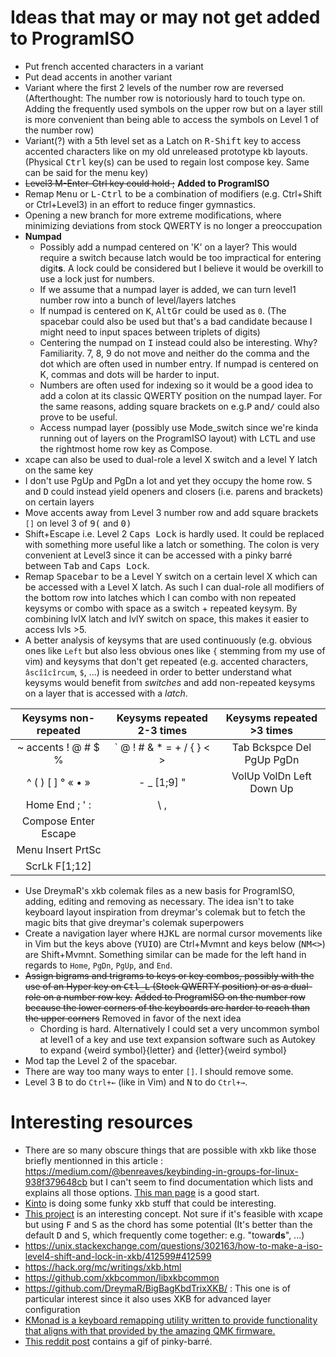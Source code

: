 # Ideas that may or may not get added to ProgramISO

* Put french accented characters in a variant
* Put dead accents in another variant
* Variant where the first 2 levels of the number row are reversed (Afterthought: The number row is notoriously hard to touch type on. Adding the frequently used symbols on the upper row but on a layer still is more convenient than being able to access the symbols on Level 1 of the number row)
* Variant(?) with a 5th level set as a Latch on <kbd>R-Shift</kbd> key to access accented characters like on my old unreleased prototype kb layouts. (Physical <kbd>Ctrl</kbd> key(s) can be used to regain lost compose key. Same can be said for the menu key)
* ~~Level3 M-Enter-Ctrl key could hold ;~~ **Added to ProgramISO**
* Remap <kbd>Menu</kbd> or <kbd>L-Ctrl</kbd> to be a combination of modifiers (e.g. Ctrl+Shift or Ctrl+Level3) in an effort to reduce finger gymnastics.
* Opening a new branch for more extreme modifications, where minimizing deviations from stock QWERTY is no longer a preoccupation
* **Numpad**
    * Possibly add a numpad centered on 'K' on a layer? This would require a switch because latch would be too impractical for entering digit**s**. A lock could be considered but I believe it would be overkill to use a lock just for numbers.
    * If we assume that a numpad layer is added, we can turn level1 number row into a bunch of level/layers latches
    * If numpad is centered on <kbd>K</kbd>, <kbd>AltGr</kbd> could be used as `0`. (The spacebar could also be used but that's a bad candidate because I might need to input spaces between triplets of digits)
    * Centering the numpad on <kbd>I</kbd> instead could also be interesting. Why? Familiarity. 7, 8, 9 do not move and neither do the comma and the dot which are often used in number entry. If numpad is centered on K, commas and dots will be harder to input.
    * Numbers are often used for indexing so it would be a good idea to add a colon at its classic QWERTY position on the numpad layer. For the same reasons, adding square brackets on e.g.<kbd>P</kbd> and<kbd>/</kbd> could also prove to be useful.
    * Access numpad layer (possibly use Mode_switch since we're kinda running out of layers on the ProgramISO layout) with <kbd>LCTL</kbd> and use the rightmost home row key as Compose.
* xcape can also be used to dual-role a level X switch and a level Y latch on the same key
* I don't use PgUp and PgDn a lot and yet they occupy the home row. <kbd>S</kbd> and <kbd>D</kbd> could instead yield openers and closers (i.e. parens and brackets) on certain layers
* Move accents away from Level 3 number row and add square brackets `[]` on level 3 of <kbd>9(</kbd> and <kbd>0)</kbd>
* Shift+Escape i.e. Level 2 <kbd>Caps Lock</kbd> is hardly used. It could be replaced with something more useful like a latch or something. The colon is very convenient at Level3 since it can be accessed with a pinky barré between <kbd>Tab</kbd> and <kbd>Caps Lock</kbd>.
* Remap <kbd>Spacebar</kbd> to be a Level Y switch on a certain level X which can be accessed with a Level X latch. As such I can dual-role all modifiers of the bottom row into latches which I can combo with non repeated keysyms or combo with space as a switch + repeated keysym. By combining lvlX latch and lvlY switch on space, this makes it easier to access lvls >5.
* A better analysis of keysyms that are used continuously (e.g. obvious ones like `Left` but also less obvious ones like `{` stemming from my use of vim) and keysyms that don't get repeated (e.g. accented characters, `âscîîcîrcum`, `$`, ...) is needeed in order to better understand what keysyms would benefit from *switches* and add non-repeated keysyms on a layer that is accessed with a *latch*.

| Keysyms non-repeated | Keysyms repeated 2-3 times | Keysyms repeated >3 times |
|:--------------------:|:--------------------------:|:-------------------------:|
| ~ accents ! @ # $ %  | ` @ ! # & * = + / { } < >  | Tab Bckspce Del PgUp PgDn |
| ^ ( ) [ ] ° « • »    | - _ [1;9] "                | VolUp VolDn Left Down Up  |
| Home End ; ' : | \ , |                            | Right 0                   |
| Compose Enter Escape |                            |                           |
| Menu Insert PrtSc    |                            |                           |
| ScrLk F[1;12]        |                            |                           |

* Use DreymaR's xkb colemak files as a new basis for ProgramISO, adding, editing and removing as necessary. The idea isn't to take keyboard layout inspiration from dreymar's colemak but to fetch the magic bits that give dreymar's colemak superpowers
* Create a navigation layer where <kbd>H</kbd><kbd>J</kbd><kbd>K</kbd><kbd>L</kbd> are normal cursor movements like in Vim but the keys above (<kbd>Y</kbd><kbd>U</kbd><kbd>I</kbd><kbd>O</kbd>) are Ctrl+Mvmnt and keys below (<kbd>N</kbd><kbd>M</kbd><kbd>\<</kbd><kbd>\></kbd>) are Shift+Mvmnt. Something similar can be made for the left hand in regards to `Home`, `PgDn`, `PgUp`, and `End`.
* ~~Assign bigrams and trigrams to keys or key combos, possibly with the use of an Hyper key on <kbd>Ctl_L</kbd> (Stock QWERTY position) or as a dual-role on a number row key.~~ ~~Added to ProgramISO on the number row because the lower corners of the keyboards are harder to reach than the upper corners~~ Removed in favor of the next idea
    * Chording is hard. Alternatively I could set a very uncommon symbol at level1 of a key and use text expansion software such as Autokey to expand {weird symbol}{letter} and {letter}{weird symbol}
* Mod tap the Level 2 of the spacebar.
* There are way too many ways to enter `[]`. I should remove some.
* Level 3 <kbd>B</kbd> to do `Ctrl+←` (like in Vim) and <kbd>N</kbd> to do `Ctrl+→`.


# Interesting resources
* There are so many obscure things that are possible with xkb like those briefly mentionned in this article : https://medium.com/@benreaves/keybinding-in-groups-for-linux-938f379648cb but I can't seem to find documentation which lists and explains all those options. [This man page](https://www.systutorials.com/docs/linux/man/3-XkbKeyTypesForCoreSymbols/) is a good start.
* [Kinto](https://github.com/rbreaves/kinto) is doing some funky xkb stuff that could be interesting.
* [This project](https://gitlab.com/wsha/chorded_keymap) is an interesting concept. Not sure if it's feasible with xcape but using <kbd>F</kbd> and <kbd>S</kbd> as the chord has some potential (It's better than the default <kbd>D</kbd> and <kbd>S</kbd>, which frequently come together: e.g. "towar**ds**", ...)
* https://unix.stackexchange.com/questions/302163/how-to-make-a-iso-level4-shift-and-lock-in-xkb/412599#412599
* https://hack.org/mc/writings/xkb.html
* https://github.com/xkbcommon/libxkbcommon
* https://github.com/DreymaR/BigBagKbdTrixXKB/ : This one is of particular interest since it also uses XKB for advanced layer configuration
* [KMonad is a keyboard remapping utility written to provide functionality that aligns with that provided by the amazing QMK firmware.](https://github.com/david-janssen/kmonad)
* [This reddit post](https://www.reddit.com/r/MechanicalKeyboards/comments/fwu1tc/this_is_my_southpaw_corsair_seaform_a_k70_mk1/) contains a gif of pinky-barré.

